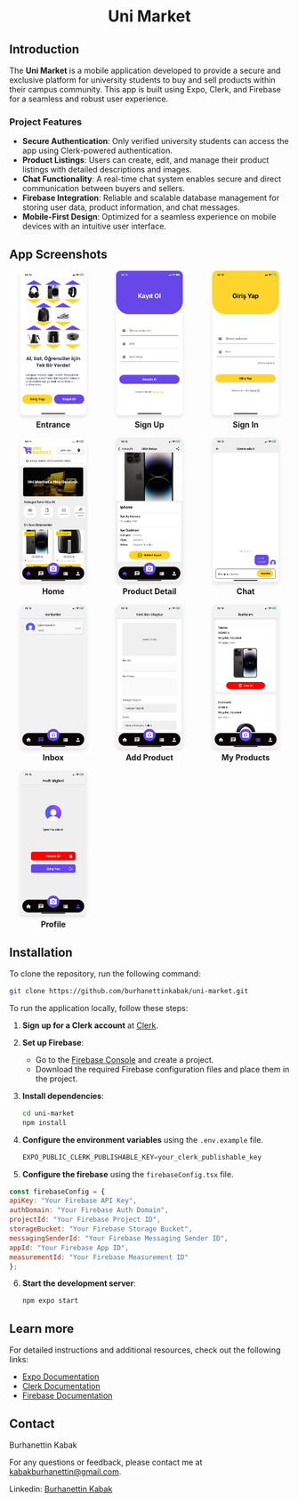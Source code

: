 <style>
  .gallery {
    display: grid;
    grid-template-columns: repeat(auto-fit, minmax(120px, 1fr));
    gap: 15px;
    max-width: 600px;
    margin: auto;
    text-align: center;
  }
  .gallery-item img {
    width: 100%;
    max-width: 120px;
    border-radius: 8px;
    box-shadow: 0px 4px 6px rgba(0, 0, 0, 0.1);
  }
  .gallery-item b {
    display: block;
    margin-top: 5px;
    font-size: 14px;
  }
</style>

<div align="center">

  <h1>
    Uni Market
  </h1>
  
</div>

## Introduction

The **Uni Market** is a mobile application developed to provide a secure and exclusive platform for university students to buy and sell products within their campus community. This app is built using Expo, Clerk, and Firebase for a seamless and robust user experience.

### Project Features

- **Secure Authentication**: Only verified university students can access the app using Clerk-powered authentication.
- **Product Listings**: Users can create, edit, and manage their product listings with detailed descriptions and images.
- **Chat Functionality**: A real-time chat system enables secure and direct communication between buyers and sellers.
- **Firebase Integration**: Reliable and scalable database management for storing user data, product information, and chat messages.
- **Mobile-First Design**: Optimized for a seamless experience on mobile devices with an intuitive user interface.

## App Screenshots


<div class="gallery">
  <div class="gallery-item">
    <img src="./assets/screenshots/entrance.png" alt="Entrance">
    <b>Entrance</b>
  </div>
  <div class="gallery-item">
    <img src="./assets/screenshots/signup.png" alt="Sign Up">
    <b>Sign Up</b>
  </div>
  <div class="gallery-item">
    <img src="./assets/screenshots/signin.png" alt="Sign In">
    <b>Sign In</b>
  </div>
  <div class="gallery-item">
    <img src="./assets/screenshots/home.png" alt="Home">
    <b>Home</b>
  </div>
  <div class="gallery-item">
    <img src="./assets/screenshots/productdetail.png" alt="Product Detail">
    <b>Product Detail</b>
  </div>
  <div class="gallery-item">
    <img src="./assets/screenshots/chat.png" alt="Chat">
    <b>Chat</b>
  </div>
  <div class="gallery-item">
    <img src="./assets/screenshots/inbox.png" alt="Inbox">
    <b>Inbox</b>
  </div>
  <div class="gallery-item">
    <img src="./assets/screenshots/addproduct.png" alt="Add Product">
    <b>Add Product</b>
  </div>
  <div class="gallery-item">
    <img src="./assets/screenshots/myproducts.png" alt="My Products">
    <b>My Products</b>
  </div>
  <div class="gallery-item">
    <img src="./assets/screenshots/profile.png" alt="Profile">
    <b>Profile</b>
  </div>
</div>


## Installation

To clone the repository, run the following command:

```sh
git clone https://github.com/burhanettinkabak/uni-market.git
```

To run the application locally, follow these steps:

1. **Sign up for a Clerk account** at [Clerk](https://dashboard.clerk.com/sign-up).

2. **Set up Firebase**:
   - Go to the [Firebase Console](https://console.firebase.google.com/) and create a project.
   - Download the required Firebase configuration files and place them in the project.

3. **Install dependencies**:
   ```sh
   cd uni-market
   npm install
   ```

4. **Configure the environment variables** using the `.env.example` file.
   ```js
   EXPO_PUBLIC_CLERK_PUBLISHABLE_KEY=your_clerk_publishable_key
   ```
5. **Configure the firebase** using the `firebaseConfig.tsx` file.
  ```js
  const firebaseConfig = {
  apiKey: "Your Firebase API Key",
  authDomain: "Your Firebase Auth Domain",
  projectId: "Your Firebase Project ID",
  storageBucket: "Your Firebase Storage Bucket",
  messagingSenderId: "Your Firebase Messaging Sender ID",
  appId: "Your Firebase App ID",
  measurementId: "Your Firebase Measurement ID"
  };
  ```
6. **Start the development server**:
   
   ```sh
   npm expo start
   ```

## Learn more

For detailed instructions and additional resources, check out the following links:

- [Expo Documentation](https://docs.expo.dev/)
- [Clerk Documentation](https://clerk.com/docs/)
- [Firebase Documentation](https://firebase.google.com/docs/)

## Contact

Burhanettin Kabak

For any questions or feedback, please contact me at [kabakburhanettin@gmail.com](mailto:kabakburhanettin@gmail.com).

Linkedin: [Burhanettin Kabak](https://www.linkedin.com/in/burhanettin-kabak-5aab731a4/)
